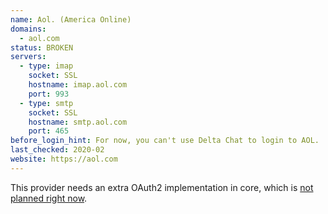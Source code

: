 ```yaml
---
name: Aol. (America Online)
domains: 
  - aol.com
status: BROKEN
servers:
  - type: imap
    socket: SSL
    hostname: imap.aol.com
    port: 993
  - type: smtp
    socket: SSL
    hostname: smtp.aol.com
    port: 465
before_login_hint: For now, you can't use Delta Chat to login to AOL.
last_checked: 2020-02
website: https://aol.com
---
```


This provider needs an extra OAuth2 implementation in core, which is [not
planned right now](https://github.com/deltachat/provider-db/issues/91).

